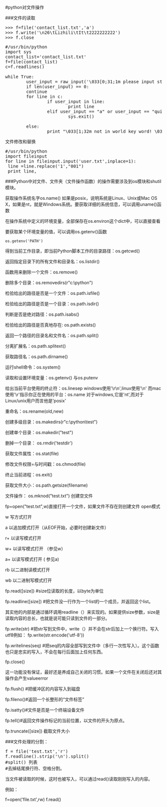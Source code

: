 #python对文件操作


###文件的读取

<pre>
>>> f=file('contact_list.txt','a')
>>> f.write('\n26\tLizhili\tIt\t2222222222')
>>> f.close
</pre>

<pre>
#/usr/bin/python
import sys
contact_list='contact_list.txt'
f=file(contact_list)
c=f.readlines()

while True:
        user_input = raw_input('\033[0;31;1m please input sth to search: \033[0m')
        if len(user_input) == 0:
        continue
        for line in c:
                if user_input in line:
                        print line
                elif user_input == "a" or user_input == "quit":
                        sys.exit()

        else:
                print "\033[1;32m not in world key word! \033[0m"
</pre>
                
文件修改和替换
<pre>
#/usr/bin/python
import fileinput
for line in fileinput.input('user.txt',inplace=1):
 line =line.replace('1',"001")
 print line,
</pre>



###Python中对文件、文件夹（文件操作函数）的操作需要涉及到os模块和shutil模块。


获取操作系统名字os.name()
如果是posix，说明系统是Linux、Unix或Mac OS X，如果是nt，就是Windows系统。要获取详细的系统信息，可以调用uname()函数

在操作系统中定义的环境变量，全部保存在os.environ这个dict中，可以直接查看

要获取某个环境变量的值，可以调用os.getenv()函数

```os.getenv('PATH')```

得到当前工作目录，即当前Python脚本工作的目录路径：os.getcwd()

返回指定目录下的所有文件和目录名：os.listdir()

函数用来删除一个文件：os.remove()

删除多个目录：os.removedirs(r"c:\python")

检验给出的路径是否是一个文件：os.path.isfile()

检验给出的路径是否是一个目录：os.path.isdir()

判断是否是绝对路径：os.path.isabs()

检验给出的路径是否真地存在: os.path.exists()

返回一个路径的目录名和文件名：os.path.split() 

分离扩展名：os.path.splitext()

获取路径名：os.path.dirname()

运行shell命令：os.system()

读取和设置环境变量：os.getenv() 与os.putenv

给出当前平台使用的终止符：os.linesep   windows使用'\r\n',linux使用'\n' 而mac使用'\r'指示你正在使用的平台：os.name 对于windows,它是'nt',而对于Linux/unix用户而言他是'posix'

重命名：os.rename(old,new) 

创建多级目录：os.makedirs(r"c:\python\test")

创建单个目录：os.makedir("test")

删掉一个目录： os.rmdir('testdir')

获取文件属性：os.stat(file)

修改文件权限=与时间戳：os.chmod(file)

终止当前进程：os.exit()

获取文件大小：os.path.getsize(filename)

文件操作：
os.mknod("test.txt")  创建空文件

fp=open("test.txt",w)直接打开一个文件，如果文件不存在则创建文件
open模式

w   写方式打开

a   以追加模式打开（从EOF开始，必要时创建新文件）

r+  以读写模式打开

w+ 以读写模式打开 （参见w）

a+   以读写模式打开 ( 参见a)

rb   以二进制读模式打开

wb 以二进制写模式打开

fp.read([size])  #size位读取的长度，以byte为单位

fp.readline([size]) #把文件没一行作为一个list的一个成员，并返回这个list。

其实他的内部是通过循环调用readline（）来实现的。如果提供size参数，size是读取内容的总长，也就是说可能只读到文件的一部分。

fp.write(str) #把str写到文件中，write（）并不会在str后加上一个换行符。写入utf8例如：
fp.write(str.encode('utf-8'))

fp.writelines(seq) #把seq的内容全部写到文件中（多行一次性写入）。这个函数也只是忠实的写入，不会在每行后面加上任何东西。

fp.close()

这一功能没有保证，最好还是养成自己关闭的习惯。如果一个文件在关闭后还对其操作会产生valueerror

fp.flush() #把缓冲区的内容写入到磁盘

fp.fileno()#返回一个长整形的“文件标签”

fp.isatty()#文件是否是一个终端设备文件

fp.tell()#返回文件操作标记的当前位置，以文件的开头为原点。

fp.truncate([size]) 截取文件大小


###文件处理的分割：<br />
<pre>
f = file('test.txt','r')
f.readline().strip('\n').split()
#split() 列表
#去掉结尾换行符、空格分割。
</pre>

当文件被读取的时候，这时也被写入，可以通过read()读取刚刚写入的内容。

例如：

f=open('file.txt',rw)
f.read()


